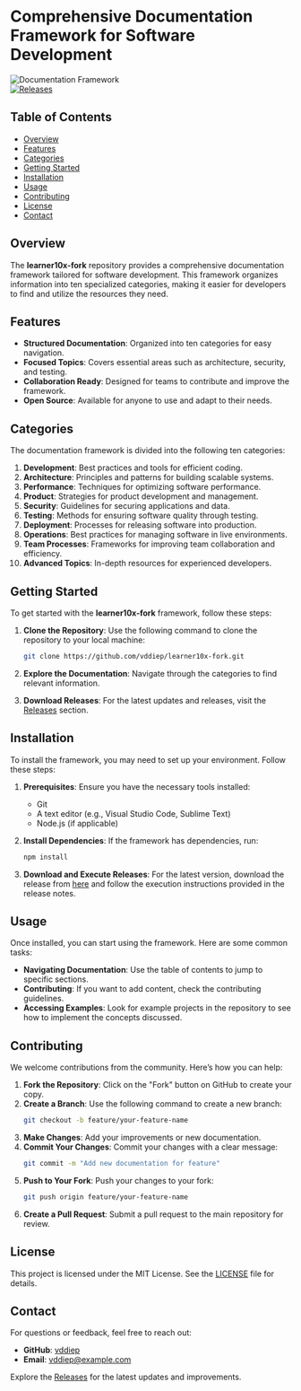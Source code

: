 # Comprehensive Documentation Framework for Software Development

![Documentation Framework](https://img.shields.io/badge/Documentation-Framework-brightgreen)  
[![Releases](https://img.shields.io/badge/Releases-Download%20Latest-blue)](https://github.com/vddiep/learner10x-fork/releases)

## Table of Contents
- [Overview](#overview)
- [Features](#features)
- [Categories](#categories)
- [Getting Started](#getting-started)
- [Installation](#installation)
- [Usage](#usage)
- [Contributing](#contributing)
- [License](#license)
- [Contact](#contact)

## Overview
The **learner10x-fork** repository provides a comprehensive documentation framework tailored for software development. This framework organizes information into ten specialized categories, making it easier for developers to find and utilize the resources they need.

## Features
- **Structured Documentation**: Organized into ten categories for easy navigation.
- **Focused Topics**: Covers essential areas such as architecture, security, and testing.
- **Collaboration Ready**: Designed for teams to contribute and improve the framework.
- **Open Source**: Available for anyone to use and adapt to their needs.

## Categories
The documentation framework is divided into the following ten categories:

1. **Development**: Best practices and tools for efficient coding.
2. **Architecture**: Principles and patterns for building scalable systems.
3. **Performance**: Techniques for optimizing software performance.
4. **Product**: Strategies for product development and management.
5. **Security**: Guidelines for securing applications and data.
6. **Testing**: Methods for ensuring software quality through testing.
7. **Deployment**: Processes for releasing software into production.
8. **Operations**: Best practices for managing software in live environments.
9. **Team Processes**: Frameworks for improving team collaboration and efficiency.
10. **Advanced Topics**: In-depth resources for experienced developers.

## Getting Started
To get started with the **learner10x-fork** framework, follow these steps:

1. **Clone the Repository**: Use the following command to clone the repository to your local machine:
   ```bash
   git clone https://github.com/vddiep/learner10x-fork.git
   ```

2. **Explore the Documentation**: Navigate through the categories to find relevant information.

3. **Download Releases**: For the latest updates and releases, visit the [Releases](https://github.com/vddiep/learner10x-fork/releases) section.

## Installation
To install the framework, you may need to set up your environment. Follow these steps:

1. **Prerequisites**: Ensure you have the necessary tools installed:
   - Git
   - A text editor (e.g., Visual Studio Code, Sublime Text)
   - Node.js (if applicable)

2. **Install Dependencies**: If the framework has dependencies, run:
   ```bash
   npm install
   ```

3. **Download and Execute Releases**: For the latest version, download the release from [here](https://github.com/vddiep/learner10x-fork/releases) and follow the execution instructions provided in the release notes.

## Usage
Once installed, you can start using the framework. Here are some common tasks:

- **Navigating Documentation**: Use the table of contents to jump to specific sections.
- **Contributing**: If you want to add content, check the contributing guidelines.
- **Accessing Examples**: Look for example projects in the repository to see how to implement the concepts discussed.

## Contributing
We welcome contributions from the community. Here’s how you can help:

1. **Fork the Repository**: Click on the "Fork" button on GitHub to create your copy.
2. **Create a Branch**: Use the following command to create a new branch:
   ```bash
   git checkout -b feature/your-feature-name
   ```
3. **Make Changes**: Add your improvements or new documentation.
4. **Commit Your Changes**: Commit your changes with a clear message:
   ```bash
   git commit -m "Add new documentation for feature"
   ```
5. **Push to Your Fork**: Push your changes to your fork:
   ```bash
   git push origin feature/your-feature-name
   ```
6. **Create a Pull Request**: Submit a pull request to the main repository for review.

## License
This project is licensed under the MIT License. See the [LICENSE](LICENSE) file for details.

## Contact
For questions or feedback, feel free to reach out:

- **GitHub**: [vddiep](https://github.com/vddiep)
- **Email**: vddiep@example.com

Explore the [Releases](https://github.com/vddiep/learner10x-fork/releases) for the latest updates and improvements.